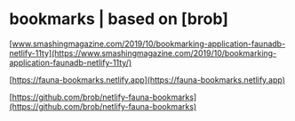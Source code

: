 # bookmarks | based on [brob]

[www.smashingmagazine.com/2019/10/bookmarking-application-faunadb-netlify-11ty](https://www.smashingmagazine.com/2019/10/bookmarking-application-faunadb-netlify-11ty/)

[https://fauna-bookmarks.netlify.app](https://fauna-bookmarks.netlify.app)

[https://github.com/brob/netlify-fauna-bookmarks](https://github.com/brob/netlify-fauna-bookmarks)
